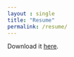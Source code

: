 ```yaml
---
layout : single
title: "Resume"
permalink: /resume/
---
```


Download it [here](/assets/docs/08-08-2021_resume.pdf).
